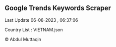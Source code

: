 

## Google Trends Keywords Scraper 
 
Last Update 06-08-2023 , 06:37:06

Country List :
VIETNAM.json



© Abdul Muttaqin 
